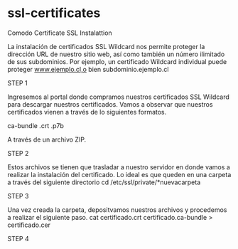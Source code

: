 # ssl-certificates
Comodo Certificate SSL Instalattion 

La instalación de certificados SSL Wildcard nos permite proteger la dirección URL de nuestro sitio web, así como también un número ilimitado de sus subdominios. Por ejemplo, un certificado Wildcard individual puede proteger www.ejemplo.cl,o bien subdominio.ejemplo.cl


STEP 1

Ingresemos al portal donde compramos nuestros certificados SSL Wildcard para descargar nuestros certificados.
Vamos a observar que nuestros certificados vienen a través de lo siguientes formatos.

ca-bundle
.crt
.p7b

A través de un archivo ZIP.

STEP 2

Estos archivos se tienen que trasladar a nuestro servidor en donde vamos a realizar la instalación del certificado.
Lo ideal es que queden en una carpeta a través del siguiente directorio cd /etc/ssl/private/*nuevacarpeta

STEP 3

Una vez creada la carpeta, depositvamos nuestros archivos y procedemos a realizar el siguiente paso.
cat certificado.crt certificado.ca-bundle > certificado.cer

STEP 4



